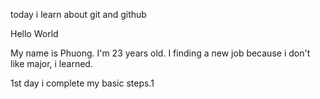 today i learn about git and github

Hello World

My name is Phuong. I'm 23 years old. I finding a new job because i don't like major, i learned. 

1st day i complete my basic steps.1